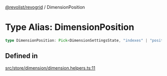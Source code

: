 [@revolist/revogrid](README.md) / DimensionPosition

# Type Alias: DimensionPosition

```ts
type DimensionPosition: Pick<DimensionSettingsState, "indexes" | "positionIndexes" | "originItemSize" | "positionIndexToItem">;
```

## Defined in

[src/store/dimension/dimension.helpers.ts:11](https://github.com/revolist/revogrid/blob/d6473f6969ab6fd56cd4da079557c4c65f0572e2/src/store/dimension/dimension.helpers.ts#L11)
